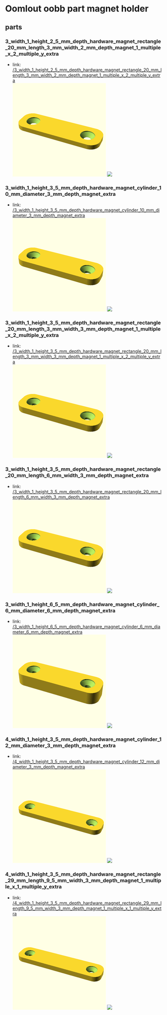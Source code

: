 # Oomlout oobb part magnet holder


## parts

### 3_width_1_height_2_5_mm_depth_hardware_magnet_rectangle_20_mm_length_3_mm_width_2_mm_depth_magnet_1_multiple_x_2_multiple_y_extra
* link: [/3_width_1_height_2_5_mm_depth_hardware_magnet_rectangle_20_mm_length_3_mm_width_2_mm_depth_magnet_1_multiple_x_2_multiple_y_extra](3_width_1_height_2_5_mm_depth_hardware_magnet_rectangle_20_mm_length_3_mm_width_2_mm_depth_magnet_1_multiple_x_2_multiple_y_extra)  
![](3_width_1_height_2_5_mm_depth_hardware_magnet_rectangle_20_mm_length_3_mm_width_2_mm_depth_magnet_1_multiple_x_2_multiple_y_extra/3dpr_300.png)  ![](3_width_1_height_2_5_mm_depth_hardware_magnet_rectangle_20_mm_length_3_mm_width_2_mm_depth_magnet_1_multiple_x_2_multiple_y_extra/image_300.jpg)
 

### 3_width_1_height_3_5_mm_depth_hardware_magnet_cylinder_10_mm_diameter_3_mm_depth_magnet_extra
* link: [/3_width_1_height_3_5_mm_depth_hardware_magnet_cylinder_10_mm_diameter_3_mm_depth_magnet_extra](3_width_1_height_3_5_mm_depth_hardware_magnet_cylinder_10_mm_diameter_3_mm_depth_magnet_extra)  
![](3_width_1_height_3_5_mm_depth_hardware_magnet_cylinder_10_mm_diameter_3_mm_depth_magnet_extra/3dpr_300.png)  ![](3_width_1_height_3_5_mm_depth_hardware_magnet_cylinder_10_mm_diameter_3_mm_depth_magnet_extra/image_300.jpg)
 

### 3_width_1_height_3_5_mm_depth_hardware_magnet_rectangle_20_mm_length_3_mm_width_3_mm_depth_magnet_1_multiple_x_2_multiple_y_extra
* link: [/3_width_1_height_3_5_mm_depth_hardware_magnet_rectangle_20_mm_length_3_mm_width_3_mm_depth_magnet_1_multiple_x_2_multiple_y_extra](3_width_1_height_3_5_mm_depth_hardware_magnet_rectangle_20_mm_length_3_mm_width_3_mm_depth_magnet_1_multiple_x_2_multiple_y_extra)  
![](3_width_1_height_3_5_mm_depth_hardware_magnet_rectangle_20_mm_length_3_mm_width_3_mm_depth_magnet_1_multiple_x_2_multiple_y_extra/3dpr_300.png)  ![](3_width_1_height_3_5_mm_depth_hardware_magnet_rectangle_20_mm_length_3_mm_width_3_mm_depth_magnet_1_multiple_x_2_multiple_y_extra/image_300.jpg)
 

### 3_width_1_height_3_5_mm_depth_hardware_magnet_rectangle_20_mm_length_6_mm_width_3_mm_depth_magnet_extra
* link: [/3_width_1_height_3_5_mm_depth_hardware_magnet_rectangle_20_mm_length_6_mm_width_3_mm_depth_magnet_extra](3_width_1_height_3_5_mm_depth_hardware_magnet_rectangle_20_mm_length_6_mm_width_3_mm_depth_magnet_extra)  
![](3_width_1_height_3_5_mm_depth_hardware_magnet_rectangle_20_mm_length_6_mm_width_3_mm_depth_magnet_extra/3dpr_300.png)  ![](3_width_1_height_3_5_mm_depth_hardware_magnet_rectangle_20_mm_length_6_mm_width_3_mm_depth_magnet_extra/image_300.jpg)
 

### 3_width_1_height_6_5_mm_depth_hardware_magnet_cylinder_6_mm_diameter_6_mm_depth_magnet_extra
* link: [/3_width_1_height_6_5_mm_depth_hardware_magnet_cylinder_6_mm_diameter_6_mm_depth_magnet_extra](3_width_1_height_6_5_mm_depth_hardware_magnet_cylinder_6_mm_diameter_6_mm_depth_magnet_extra)  
![](3_width_1_height_6_5_mm_depth_hardware_magnet_cylinder_6_mm_diameter_6_mm_depth_magnet_extra/3dpr_300.png)  ![](3_width_1_height_6_5_mm_depth_hardware_magnet_cylinder_6_mm_diameter_6_mm_depth_magnet_extra/image_300.jpg)
 

### 4_width_1_height_3_5_mm_depth_hardware_magnet_cylinder_12_mm_diameter_3_mm_depth_magnet_extra
* link: [/4_width_1_height_3_5_mm_depth_hardware_magnet_cylinder_12_mm_diameter_3_mm_depth_magnet_extra](4_width_1_height_3_5_mm_depth_hardware_magnet_cylinder_12_mm_diameter_3_mm_depth_magnet_extra)  
![](4_width_1_height_3_5_mm_depth_hardware_magnet_cylinder_12_mm_diameter_3_mm_depth_magnet_extra/3dpr_300.png)  ![](4_width_1_height_3_5_mm_depth_hardware_magnet_cylinder_12_mm_diameter_3_mm_depth_magnet_extra/image_300.jpg)
 

### 4_width_1_height_3_5_mm_depth_hardware_magnet_rectangle_29_mm_length_9_5_mm_width_3_mm_depth_magnet_1_multiple_x_1_multiple_y_extra
* link: [/4_width_1_height_3_5_mm_depth_hardware_magnet_rectangle_29_mm_length_9_5_mm_width_3_mm_depth_magnet_1_multiple_x_1_multiple_y_extra](4_width_1_height_3_5_mm_depth_hardware_magnet_rectangle_29_mm_length_9_5_mm_width_3_mm_depth_magnet_1_multiple_x_1_multiple_y_extra)  
![](4_width_1_height_3_5_mm_depth_hardware_magnet_rectangle_29_mm_length_9_5_mm_width_3_mm_depth_magnet_1_multiple_x_1_multiple_y_extra/3dpr_300.png)  ![](4_width_1_height_3_5_mm_depth_hardware_magnet_rectangle_29_mm_length_9_5_mm_width_3_mm_depth_magnet_1_multiple_x_1_multiple_y_extra/image_300.jpg)
 
